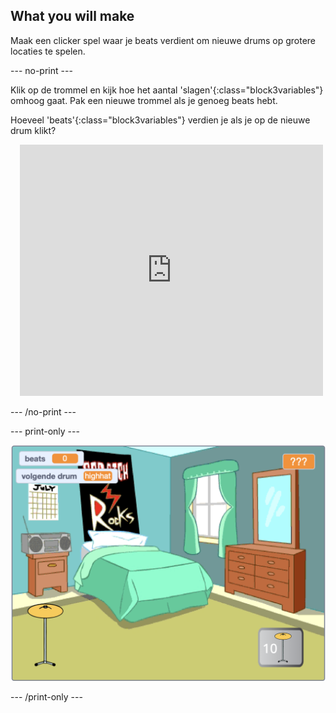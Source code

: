 ## What you will make

Maak een clicker spel waar je beats verdient om nieuwe drums op grotere locaties te spelen.

--- no-print ---

<div style="display: flex; flex-wrap: wrap">
<div style="flex-basis: 175px; flex-grow: 1">  
Klik op de trommel en kijk hoe het aantal 'slagen'{:class="block3variables"} omhoog gaat. Pak een nieuwe trommel als je genoeg beats hebt. 

Hoeveel 'beats'{:class="block3variables"} verdien je als je op de nieuwe drum klikt?
</div>
<div class="scratch-preview" style="margin-left: 15px;">
  <iframe allowtransparency="true" width="485" height="402" src="https://scratch.mit.edu/projects/embed/522323676/?autostart=false" frameborder="0"></iframe>
</div>
</div>

--- /no-print ---

--- print-only ---

![Voltooid project](images/showcase_static.png)

--- /print-only ---
